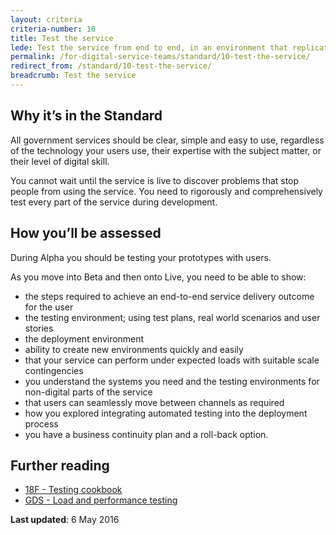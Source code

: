 ```yaml
---
layout: criteria
criteria-number: 10
title: Test the service
lede: Test the service from end to end, in an environment that replicates the live version.
permalink: /for-digital-service-teams/standard/10-test-the-service/
redirect_from: /standard/10-test-the-service/
breadcrumb: Test the service
---
```


## Why it’s in the Standard

All government services should be clear, simple and easy to use, regardless of the technology your users use, their expertise with the subject matter, or their level of digital skill.

You cannot wait until the service is live to discover problems that stop people from using the service. You need to rigorously and comprehensively test every part of the service during development.

## How you’ll be assessed

During Alpha you should be testing your prototypes with users.

As you move into Beta and then onto Live, you need to be able to show:

- the steps required to achieve an end-to-end service delivery outcome for the user 
- the testing environment; using test plans, real world scenarios and user stories 
- the deployment environment
- ability to create new environments quickly and easily
- that your service can perform under expected loads with suitable scale contingencies  
- you understand the systems you need and the testing environments for non-digital parts of the service
- that users can seamlessly move between channels as required
- how you explored integrating automated testing into the deployment process 
- you have a business continuity plan and a roll-back option.

## Further reading  
- [18F - Testing cookbook](https://pages.18f.gov/testing-cookbook/)
- [GDS - Load and performance testing](https://www.gov.uk/service-manual/operations/load-and-performance-testing.html)

**Last updated**: 6 May 2016
